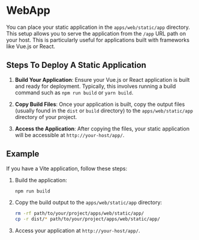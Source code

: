 # WebApp

You can place your static application in the `apps/web/static/app` directory. This setup allows you to serve the application from the `/app` URL path on your host. This is particularly useful for applications built with frameworks like Vue.js or React.

## Steps To Deploy A Static Application

1. **Build Your Application**: Ensure your Vue.js or React application is built and ready for deployment. Typically, this involves running a build command such as `npm run build` or `yarn build`.

2. **Copy Build Files**: Once your application is built, copy the output files (usually found in the `dist` or `build` directory) to the `apps/web/static/app` directory of your project.

3. **Access the Application**: After copying the files, your static application will be accessible at `http://your-host/app/`.

## Example

If you have a Vite application, follow these steps:

1. Build the application:
    ```bash
    npm run build
    ```

2. Copy the build output to the `apps/web/static/app` directory:
    ```bash
    rm -rf path/to/your/project/apps/web/static/app/
    cp -r dist/* path/to/your/project/apps/web/static/app/
    ```

3. Access your application at `http://your-host/app/`.

